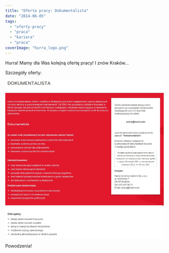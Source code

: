 ```yaml
---
title: "Oferta pracy: Dokumentalista"
date: "2014-06-05"
tags:
  - "oferty-pracy"
  - "praca"
  - "kariera"
  - "praca"
coverImage: "hurra_logo.png"
---
```


Hurra! Mamy dla Was kolejną ofertę pracy! I znów Kraków...

Szczegóły oferty:

[![oferta_hurra](images/oferta_hurra.jpg)](http://techwriter.pl/wp-content/uploads/2014/06/oferta_hurra.jpg)

Powodzenia!
